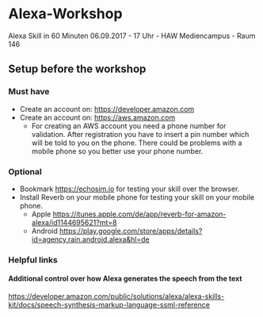 # Alexa-Workshop
Alexa Skill in 60 Minuten
06.09.2017 - 17 Uhr - HAW Mediencampus - Raum 146

## Setup before the workshop
### Must have
* Create an account on: https://developer.amazon.com
* Create an account on: https://aws.amazon.com
  * For creating an AWS account you need a phone number for validation. After registration you have to insert a pin number which will be told to you on the phone. There could be problems with a mobile phone so you better use your phone number.

### Optional
* Bookmark https://echosim.io for testing your skill over the browser.
* Install Reverb on your mobile phone for testing your skill on your mobile phone.
  * Apple https://itunes.apple.com/de/app/reverb-for-amazon-alexa/id1144695621?mt=8
  * Android https://play.google.com/store/apps/details?id=agency.rain.android.alexa&hl=de

### Helpful links

#### Additional control over how Alexa generates the speech from the text
https://developer.amazon.com/public/solutions/alexa/alexa-skills-kit/docs/speech-synthesis-markup-language-ssml-reference
